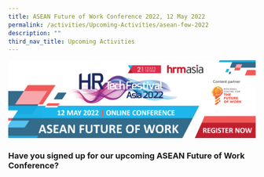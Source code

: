 ```yaml
---
title: ASEAN Future of Work Conference 2022, 12 May 2022
permalink: /activities/Upcoming-Activities/asean-fow-2022
description: ""
third_nav_title: Upcoming Activities
---
```

![](/images/asean%20fow%202022%20conference%20banner.png)

### Have you signed up for our upcoming ASEAN Future of Work Conference? 

